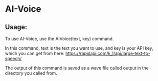 # AI-Voice

## Usage:

To use AI-Voice, use the AiVoice(text, key) command.

In this command, text is the text you want to use, and key is your API key, which you can get from here: https://rapidapi.com/k_1/api/large-text-to-speech/

The output of this command is saved as a wave file called output in the directory you called from.
